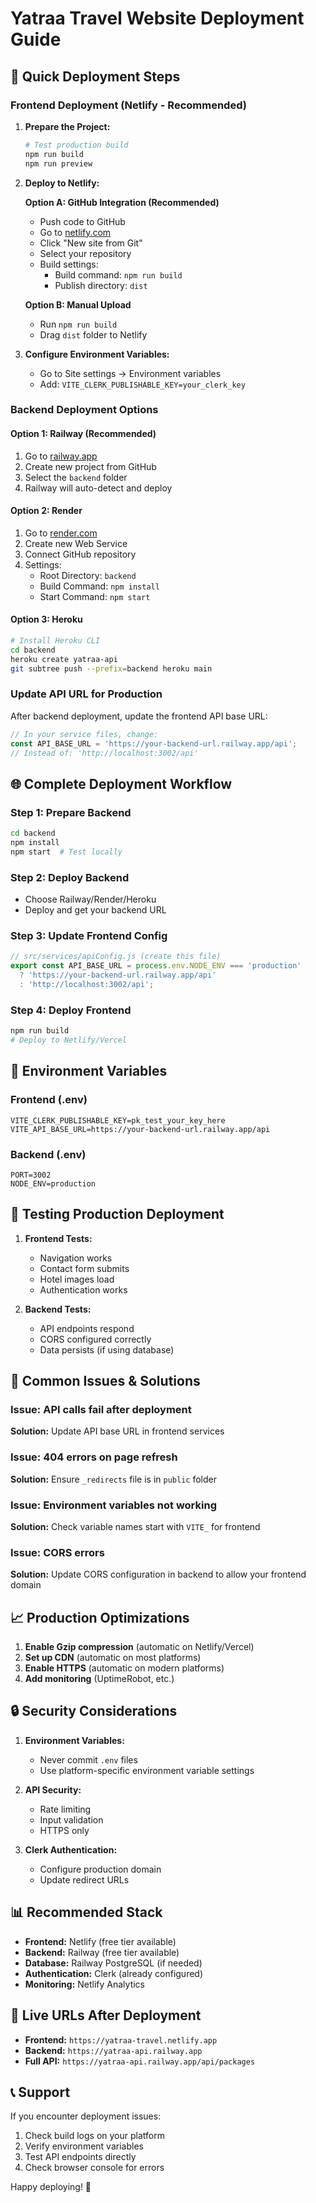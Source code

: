 # Yatraa Travel Website Deployment Guide

## 🚀 Quick Deployment Steps

### Frontend Deployment (Netlify - Recommended)

1. **Prepare the Project:**
   ```bash
   # Test production build
   npm run build
   npm run preview
   ```

2. **Deploy to Netlify:**
   
   **Option A: GitHub Integration (Recommended)**
   - Push code to GitHub
   - Go to [netlify.com](https://netlify.com)
   - Click "New site from Git"
   - Select your repository
   - Build settings:
     - Build command: `npm run build`
     - Publish directory: `dist`
   
   **Option B: Manual Upload**
   - Run `npm run build`
   - Drag `dist` folder to Netlify

3. **Configure Environment Variables:**
   - Go to Site settings → Environment variables
   - Add: `VITE_CLERK_PUBLISHABLE_KEY=your_clerk_key`

### Backend Deployment Options

#### Option 1: Railway (Recommended)
1. Go to [railway.app](https://railway.app)
2. Create new project from GitHub
3. Select the `backend` folder
4. Railway will auto-detect and deploy

#### Option 2: Render
1. Go to [render.com](https://render.com)
2. Create new Web Service
3. Connect GitHub repository
4. Settings:
   - Root Directory: `backend`
   - Build Command: `npm install`
   - Start Command: `npm start`

#### Option 3: Heroku
```bash
# Install Heroku CLI
cd backend
heroku create yatraa-api
git subtree push --prefix=backend heroku main
```

### Update API URL for Production

After backend deployment, update the frontend API base URL:

```javascript
// In your service files, change:
const API_BASE_URL = 'https://your-backend-url.railway.app/api';
// Instead of: 'http://localhost:3002/api'
```

## 🌐 Complete Deployment Workflow

### Step 1: Prepare Backend
```bash
cd backend
npm install
npm start  # Test locally
```

### Step 2: Deploy Backend
- Choose Railway/Render/Heroku
- Deploy and get your backend URL

### Step 3: Update Frontend Config
```javascript
// src/services/apiConfig.js (create this file)
export const API_BASE_URL = process.env.NODE_ENV === 'production' 
  ? 'https://your-backend-url.railway.app/api'
  : 'http://localhost:3002/api';
```

### Step 4: Deploy Frontend
```bash
npm run build
# Deploy to Netlify/Vercel
```

## 🔧 Environment Variables

### Frontend (.env)
```
VITE_CLERK_PUBLISHABLE_KEY=pk_test_your_key_here
VITE_API_BASE_URL=https://your-backend-url.railway.app/api
```

### Backend (.env)
```
PORT=3002
NODE_ENV=production
```

## 📱 Testing Production Deployment

1. **Frontend Tests:**
   - Navigation works
   - Contact form submits
   - Hotel images load
   - Authentication works

2. **Backend Tests:**
   - API endpoints respond
   - CORS configured correctly
   - Data persists (if using database)

## 🚨 Common Issues & Solutions

### Issue: API calls fail after deployment
**Solution:** Update API base URL in frontend services

### Issue: 404 errors on page refresh
**Solution:** Ensure `_redirects` file is in `public` folder

### Issue: Environment variables not working
**Solution:** Check variable names start with `VITE_` for frontend

### Issue: CORS errors
**Solution:** Update CORS configuration in backend to allow your frontend domain

## 📈 Production Optimizations

1. **Enable Gzip compression** (automatic on Netlify/Vercel)
2. **Set up CDN** (automatic on most platforms)
3. **Enable HTTPS** (automatic on modern platforms)
4. **Add monitoring** (UptimeRobot, etc.)

## 🔒 Security Considerations

1. **Environment Variables:**
   - Never commit `.env` files
   - Use platform-specific environment variable settings

2. **API Security:**
   - Rate limiting
   - Input validation
   - HTTPS only

3. **Clerk Authentication:**
   - Configure production domain
   - Update redirect URLs

## 📊 Recommended Stack

- **Frontend:** Netlify (free tier available)
- **Backend:** Railway (free tier available)
- **Database:** Railway PostgreSQL (if needed)
- **Authentication:** Clerk (already configured)
- **Monitoring:** Netlify Analytics

## 🎯 Live URLs After Deployment

- **Frontend:** `https://yatraa-travel.netlify.app`
- **Backend:** `https://yatraa-api.railway.app`
- **Full API:** `https://yatraa-api.railway.app/api/packages`

## 📞 Support

If you encounter deployment issues:
1. Check build logs on your platform
2. Verify environment variables
3. Test API endpoints directly
4. Check browser console for errors

Happy deploying! 🚀